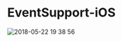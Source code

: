 # EventSupport-iOS

![2018-05-22 19 38 56](https://user-images.githubusercontent.com/30315659/40357627-ce77580e-5df7-11e8-8dec-67c4924550f9.png)

